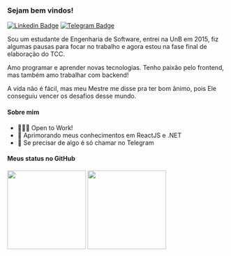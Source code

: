 ### Sejam bem vindos!

[![Linkedin Badge](https://img.shields.io/badge/-LinkedIn-0e76a8?style=flat-square&logo=Linkedin&logoColor=white)](https://linkedin.com/in/igor-aragao-unb)
[![Telegram Badge](https://img.shields.io/badge/-Telegram-0088cc?style=flat-square&logo=Telegram&logoColor=white)](https://t.me/roginaldosemog)

Sou um estudante de Engenharia de Software, entrei na UnB em 2015, fiz algumas pausas para focar no trabalho e agora estou na fase final de elaboração do TCC.

Amo programar e aprender novas tecnologias. Tenho paixão pelo frontend, mas também amo trabalhar com backend!

A vida não é fácil, mas meu Mestre me disse pra ter bom ânimo, pois Ele conseguiu vencer os desafios desse mundo.

#### Sobre mim

- 👨🏻‍💻 Open to Work!
- 🚀 Aprimorando meus conhecimentos em ReactJS e .NET
- 💬 Se precisar de algo é só chamar no Telegram

#### Meus status no GitHub
<div>
  <img height="180em" src="https://github-readme-stats.vercel.app/api?username=roginaldosemog&show_icons=true&hide_border=true&theme=dark"/>
  <img height="180em" src="https://github-readme-stats.vercel.app/api/top-langs/?username=roginaldosemog&layout=compact&langs_count=6&theme=dark&hide_border=true"/>
</div>
